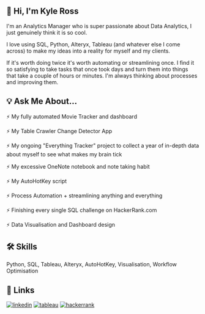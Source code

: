 
## 🚀 Hi, I'm Kyle Ross
I'm an Analytics Manager who is super passionate about Data Analytics, I just genuinely think it is so cool.

I love using SQL, Python, Alteryx, Tableau (and whatever else I come across) to make my ideas into a reality for myself and my clients.

If it's worth doing twice it's worth automating or streamlining once. I find it so satisfying to take tasks that once took days and turn them into things that take a couple of hours or minutes. I'm always thinking about processes and improving them.


## 💡 Ask Me About...

⚡️ My fully automated Movie Tracker and dashboard

⚡️ My Table Crawler Change Detector App

⚡️ My ongoing "Everything Tracker" project to collect a year of in-depth data about myself to see what makes my brain tick

⚡️ My excessive OneNote notebook and note taking habit

⚡️ My AutoHotKey script

⚡️ Process Automation + streamlining anything and everything

⚡️ Finishing every single SQL challenge on HackerRank.com

⚡️ Data Visualisation and Dashboard design

## 🛠 Skills
Python, SQL, Tableau, Alteryx, AutoHotKey, Visualisation, Workflow Optimisation

## 🔗 Links
[![linkedin](https://img.shields.io/badge/linkedin-0A66C2?style=for-the-badge&logo=linkedin&logoColor=white)](https://www.linkedin.com/in/kylerossau/)
[![tableau](https://img.shields.io/badge/tableau_public-1DA1F2?style=for-the-badge&logo=tableau&logoColor=white)](https://public.tableau.com/app/profile/kyle.ross6552)
[![hackerrank](https://img.shields.io/badge/hackerrank-000000?style=for-the-badge&logo=hackerrank&logoColor=#2ec866)](https://www.hackerrank.com/kylerossau)
